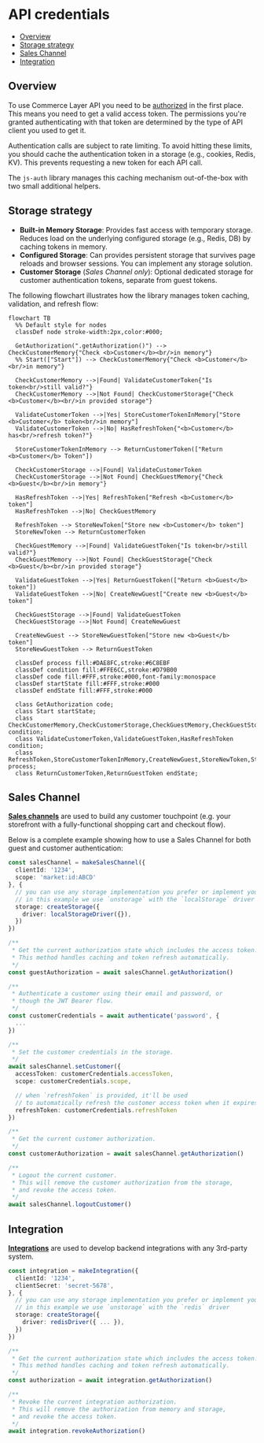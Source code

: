 # API credentials

- [Overview](#overview)
- [Storage strategy](#storage-strategy)
- [Sales Channel](#sales-channel)
- [Integration](#integration)

## Overview

To use Commerce Layer API you need to be [authorized](https://docs.commercelayer.io/core/authentication) in the first place. This means you need to get a valid access token. The permissions you're granted authenticating with that token are determined by the type of API client you used to get it.

Authentication calls are subject to rate limiting. To avoid hitting these limits, you should cache the authentication token in a storage (e.g., cookies, Redis, KV). This prevents requesting a new token for each API call.

The `js-auth` library manages this caching mechanism out-of-the-box with two small additional helpers.

## Storage strategy

- **Built-in Memory Storage**: Provides fast access with temporary storage. Reduces load on the underlying configured storage (e.g., Redis, DB) by caching tokens in memory.
- **Configured Storage**: Can provides persistent storage that survives page reloads and browser sessions. You can implement any storage solution.
- **Customer Storage** (*Sales Channel only*): Optional dedicated storage for customer authentication tokens, separate from guest tokens.

The following flowchart illustrates how the library manages token caching, validation, and refresh flow:

```mermaid
flowchart TB
  %% Default style for nodes
  classDef node stroke-width:2px,color:#000;

  GetAuthorization(".getAuthorization()") --> CheckCustomerMemory{"Check <b>Customer</b><br/>in memory"}
  %% Start(["Start"]) --> CheckCustomerMemory{"Check <b>Customer</b><br/>in memory"}

  CheckCustomerMemory -->|Found| ValidateCustomerToken{"Is token<br/>still valid?"}
  CheckCustomerMemory -->|Not Found| CheckCustomerStorage{"Check <b>Customer</b><br/>in provided storage"}

  ValidateCustomerToken -->|Yes| StoreCustomerTokenInMemory["Store <b>Customer</b> token<br/>in memory"]
  ValidateCustomerToken -->|No| HasRefreshToken{"<b>Customer</b> has<br/>refresh token?"}

  StoreCustomerTokenInMemory --> ReturnCustomerToken(["Return <b>Customer</b> Token"])

  CheckCustomerStorage -->|Found| ValidateCustomerToken
  CheckCustomerStorage -->|Not Found| CheckGuestMemory{"Check <b>Guest</b><br/>in memory"}

  HasRefreshToken -->|Yes| RefreshToken["Refresh <b>Customer</b> token"]
  HasRefreshToken -->|No| CheckGuestMemory

  RefreshToken --> StoreNewToken["Store new <b>Customer</b> token"]
  StoreNewToken --> ReturnCustomerToken

  CheckGuestMemory -->|Found| ValidateGuestToken{"Is token<br/>still valid?"}
  CheckGuestMemory -->|Not Found| CheckGuestStorage{"Check <b>Guest</b><br/>in provided storage"}

  ValidateGuestToken -->|Yes| ReturnGuestToken(["Return <b>Guest</b> token"])
  ValidateGuestToken -->|No| CreateNewGuest["Create new <b>Guest</b> token"]

  CheckGuestStorage -->|Found| ValidateGuestToken
  CheckGuestStorage -->|Not Found| CreateNewGuest

  CreateNewGuest --> StoreNewGuestToken["Store new <b>Guest</b> token"]
  StoreNewGuestToken --> ReturnGuestToken

  classDef process fill:#DAE8FC,stroke:#6C8EBF
  classDef condition fill:#FFE6CC,stroke:#D79B00
  classDef code fill:#FFF,stroke:#000,font-family:monospace
  classDef startState fill:#FFF,stroke:#000
  classDef endState fill:#FFF,stroke:#000

  class GetAuthorization code;
  class Start startState;
  class CheckCustomerMemory,CheckCustomerStorage,CheckGuestMemory,CheckGuestStorage condition;
  class ValidateCustomerToken,ValidateGuestToken,HasRefreshToken condition;
  class RefreshToken,StoreCustomerTokenInMemory,CreateNewGuest,StoreNewToken,StoreNewGuestToken process;
  class ReturnCustomerToken,ReturnGuestToken endState;
```


## Sales Channel

[**Sales channels**](https://docs.commercelayer.io/core/api-credentials#sales-channel) are used to build any customer touchpoint (e.g. your storefront with a fully-functional shopping cart and checkout flow).

Below is a complete example showing how to use a Sales Channel for both guest and customer authentication:

```ts
const salesChannel = makeSalesChannel({
  clientId: '1234',
  scope: 'market:id:ABCD'
}, {
  // you can use any storage implementation you prefer or implement your own
  // in this example we use `unstorage` with the `localStorage` driver
  storage: createStorage({
    driver: localStorageDriver({}),
  })
})

/**
 * Get the current authorization state which includes the access token.
 * This method handles caching and token refresh automatically.
 */
const guestAuthorization = await salesChannel.getAuthorization()

/**
 * Authenticate a customer using their email and password, or
 * though the JWT Bearer flow.
 */
const customerCredentials = await authenticate('password', {
  ...
})

/**
 * Set the customer credentials in the storage.
 */
await salesChannel.setCustomer({
  accessToken: customerCredentials.accessToken,
  scope: customerCredentials.scope,

  // when `refreshToken` is provided, it'll be used
  // to automatically refresh the customer access token when it expires
  refreshToken: customerCredentials.refreshToken
})

/**
 * Get the current customer authorization.
 */
const customerAuthorization = await salesChannel.getAuthorization()

/**
 * Logout the current customer.
 * This will remove the customer authorization from the storage,
 * and revoke the access token.
 */
await salesChannel.logoutCustomer()
```

## Integration

[**Integrations**](https://docs.commercelayer.io/core/api-credentials#integration) are used to develop backend integrations with any 3rd-party system.

```ts
const integration = makeIntegration({
  clientId: '1234',
  clientSecret: 'secret-5678',
}, {
  // you can use any storage implementation you prefer or implement your own
  // in this example we use `unstorage` with the `redis` driver
  storage: createStorage({
    driver: redisDriver({ ... }),
  })
})

/**
 * Get the current authorization state which includes the access token.
 * This method handles caching and token refresh automatically.
 */
const authorization = await integration.getAuthorization()

/**
 * Revoke the current integration authorization.
 * This will remove the authorization from memory and storage,
 * and revoke the access token.
 */
await integration.revokeAuthorization()
```